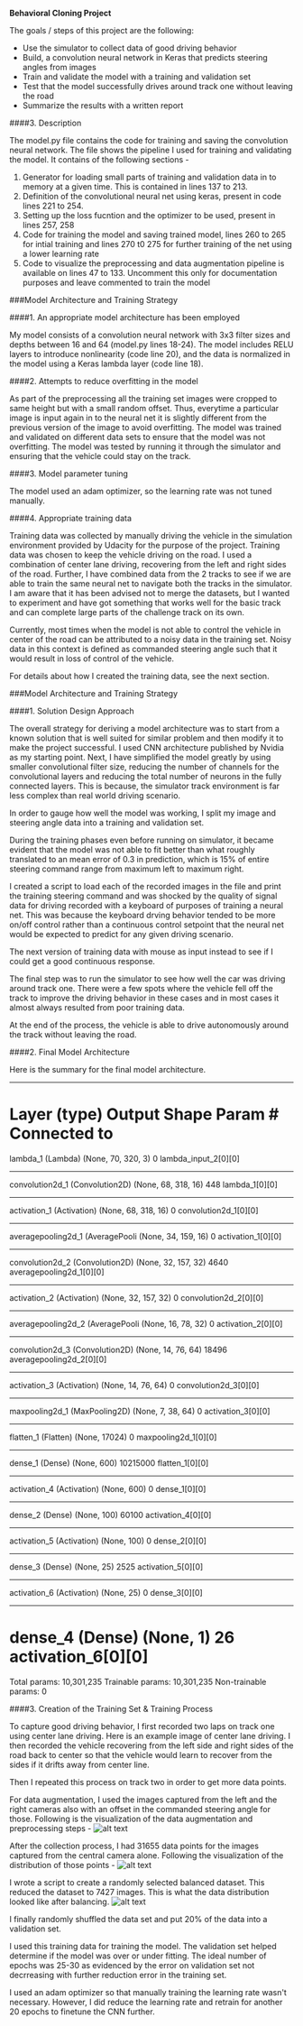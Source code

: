 **Behavioral Cloning Project**

The goals / steps of this project are the following:
* Use the simulator to collect data of good driving behavior
* Build, a convolution neural network in Keras that predicts steering angles from images
* Train and validate the model with a training and validation set
* Test that the model successfully drives around track one without leaving the road
* Summarize the results with a written report


[//]: # (Image References)

[image1]: ./examples/placeholder.png "Model Visualization"
[image2]: ./images_writeup/preprocessing_and_augmentation_pipeline.png "Preprocessing and augmentation"
[image3]: ./images_writeup/distribution_of_driving_data.png "Distribution of dataset"
[image4]: ./images_writeup/distribution_of_balanced_data.png "Distribution of balanced dataset"


####3. Description

The model.py file contains the code for training and saving the convolution neural network. The file shows the pipeline I used for training and validating the model. It contains of the following sections - 
1. Generator for loading small parts of training and validation data in to memory at a given time. This is contained in lines 137 to 213. 
2. Definition of the convolutional neural net using keras, present in code lines 221 to 254. 
3. Setting up the loss fucntion and the optimizer to be used, present in lines 257, 258
4. Code for training the model and saving trained model, lines 260 to 265 for intial training and lines 270 t0 275 for further training of the net using a lower learning rate
5. Code to visualize the preprocessing and data augmentation pipeline is available on lines 47 to 133. Uncomment this only for documentation purposes and leave commented to train the model


###Model Architecture and Training Strategy

####1. An appropriate model architecture has been employed

My model consists of a convolution neural network with 3x3 filter sizes and depths between 16 and 64 (model.py lines 18-24). The model includes RELU layers to introduce nonlinearity (code line 20), and the data is normalized in the model using a Keras lambda layer (code line 18). 

####2. Attempts to reduce overfitting in the model

As part of the preprocessing all the training set images were cropped to same height but with a small random offset. Thus, everytime a particular image is input again in to the neural net it is slightly different from the previous version of the image to avoid overfitting. The model was trained and validated on different data sets to ensure that the model was not overfitting. The model was tested by running it through the simulator and ensuring that the vehicle could stay on the track.

####3. Model parameter tuning

The model used an adam optimizer, so the learning rate was not tuned manually.

####4. Appropriate training data

Training data was collected by manually driving the vehicle in the simulation environment provided by Udacity for the purpose of the project. Training data was chosen to keep the vehicle driving on the road. I used a combination of center lane driving, recovering from the left and right sides of the road. Further, I have combined data from the 2 tracks to see if we are able to train the same neural net to navigate both the tracks in the simulator. I am aware that it has been advised not to merge the datasets, but I wanted to experiment and have got something that works well for the basic track and can complete large parts of the challenge track on its own. 

Currently, most times when the model is not able to control the vehicle in center of the road can be attributed to a noisy data in the training set. Noisy data in this context is defined as commanded steering angle such that it would result in loss of control of the vehicle.

For details about how I created the training data, see the next section. 

###Model Architecture and Training Strategy

####1. Solution Design Approach

The overall strategy for deriving a model architecture was to start from a known solution that is well suited for similar problem and then modify it to make the project successful. I used CNN architecture published by Nvidia as my starting point. Next, I have simplified the model greatly by using smaller convolutional filter size, reducing the number of channels for the convolutional layers and reducing the total number of neurons in the fully connected layers. This is because, the simulator track environment is far less complex than real world driving scenario.

In order to gauge how well the model was working, I split my image and steering angle data into a training and validation set.

During the training phases even before running on simulator, it became evident that the model was not able to fit better than what roughly translated to an mean error of 0.3 in prediction, which is 15% of entire steering command range from maximum left to maximum right.

I created a script to load each of the recorded images in the file and print the training steering command and was shocked by the quality of signal data for driving recorded with a keyboard of purposes of training a neural net. This was because the keyboard drving behavior tended to be more on/off control rather than a continuous control setpoint that the neural net would be expected to predict for any given driving scenario. 

The next version of training data with mouse as input instead to see if I could get a good continuous response.

The final step was to run the simulator to see how well the car was driving around track one. There were a few spots where the vehicle fell off the track to improve the driving behavior in these cases and in most cases it almost always resulted from poor training data.

At the end of the process, the vehicle is able to drive autonomously around the track without leaving the road.

####2. Final Model Architecture

Here is the summary for the final model architecture. 

____________________________________________________________________________________________________
Layer (type)                     Output Shape          Param #     Connected to
====================================================================================================
lambda_1 (Lambda)                (None, 70, 320, 3)    0           lambda_input_2[0][0]
____________________________________________________________________________________________________
convolution2d_1 (Convolution2D)  (None, 68, 318, 16)   448         lambda_1[0][0]
____________________________________________________________________________________________________
activation_1 (Activation)        (None, 68, 318, 16)   0           convolution2d_1[0][0]
____________________________________________________________________________________________________
averagepooling2d_1 (AveragePooli (None, 34, 159, 16)   0           activation_1[0][0]
____________________________________________________________________________________________________
convolution2d_2 (Convolution2D)  (None, 32, 157, 32)   4640        averagepooling2d_1[0][0]
____________________________________________________________________________________________________
activation_2 (Activation)        (None, 32, 157, 32)   0           convolution2d_2[0][0] 
____________________________________________________________________________________________________
averagepooling2d_2 (AveragePooli (None, 16, 78, 32)    0           activation_2[0][0]
____________________________________________________________________________________________________
convolution2d_3 (Convolution2D)  (None, 14, 76, 64)    18496       averagepooling2d_2[0][0]
____________________________________________________________________________________________________
activation_3 (Activation)        (None, 14, 76, 64)    0           convolution2d_3[0][0]
____________________________________________________________________________________________________
maxpooling2d_1 (MaxPooling2D)    (None, 7, 38, 64)     0           activation_3[0][0]
____________________________________________________________________________________________________
flatten_1 (Flatten)              (None, 17024)         0           maxpooling2d_1[0][0]
____________________________________________________________________________________________________
dense_1 (Dense)                  (None, 600)           10215000    flatten_1[0][0]
____________________________________________________________________________________________________
activation_4 (Activation)        (None, 600)           0           dense_1[0][0]
____________________________________________________________________________________________________
dense_2 (Dense)                  (None, 100)           60100       activation_4[0][0]
____________________________________________________________________________________________________
activation_5 (Activation)        (None, 100)           0           dense_2[0][0]
____________________________________________________________________________________________________
dense_3 (Dense)                  (None, 25)            2525        activation_5[0][0]
____________________________________________________________________________________________________
activation_6 (Activation)        (None, 25)            0           dense_3[0][0]
____________________________________________________________________________________________________
dense_4 (Dense)                  (None, 1)             26          activation_6[0][0]
====================================================================================================
Total params: 10,301,235
Trainable params: 10,301,235
Non-trainable params: 0

####3. Creation of the Training Set & Training Process

To capture good driving behavior, I first recorded two laps on track one using center lane driving. Here is an example image of center lane driving. I then recorded the vehicle recovering from the left side and right sides of the road back to center so that the vehicle would learn to recover from the sides if it drifts away from center line. 

Then I repeated this process on track two in order to get more data points.

For data augmentation, I used the images captured from the left and the right cameras also with an offset in the commanded steering angle for those. Following is the visualization of the data augmentation and preprocessing steps - 
![alt text][image2]

After the collection process, I had 31655 data points for the images captured from the central camera alone. Following the visualization of the distribution of those points - 
![alt text][image3]

I wrote a script to create a randomly selected balanced dataset. This reduced the dataset to 7427 images. This is what the data distribution looked like after balancing.
![alt text][image4]

I finally randomly shuffled the data set and put 20% of the data into a validation set. 

I used this training data for training the model. The validation set helped determine if the model was over or under fitting. The ideal number of epochs was 25-30 as evidenced by the error on validation set not decrreasing with further reduction error in the training set. 

I used an adam optimizer so that manually training the learning rate wasn't necessary. However, I did reduce the learning rate and retrain for another 20 epochs to finetune the CNN further.


